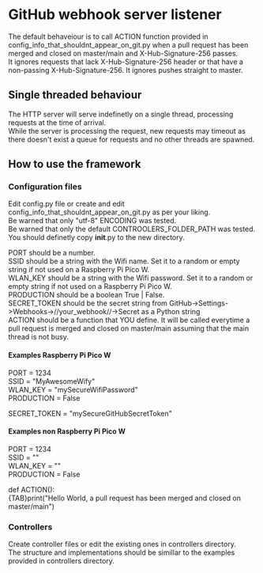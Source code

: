 # GitHub webhook server listener

The default behaveiour is to call ACTION function provided in config_info_that_shouldnt_appear_on_git.py when a pull request has been merged and closed on master/main and X-Hub-Signature-256 passes.  
It ignores requests that lack X-Hub-Signature-256 header or that have a non-passing X-Hub-Signature-256.
It ignores pushes straight to master.

## Single threaded behaviour

The HTTP server will serve indefinetly on a single thread, processing requests at the time of arrival.  
While the server is processing the request, new requests may timeout as there doesn't exist a queue for requests
and no other threads are spawned.

## How to use the framework

### Configuration files

Edit config.py file or create and edit config_info_that_shouldnt_appear_on_git.py as per your liking.  
Be warned that only "utf-8" ENCODING was tested.  
Be warned that only the default CONTROOLERS_FOLDER_PATH was tested. You should definetly copy **init**.py to the new directory.

PORT should be a number.  
SSID should be a string with the Wifi name. Set it to a random or empty string if not used on a Raspberry Pi Pico W.  
WLAN_KEY should be a string with the Wifi password. Set it to a random or empty string if not used on a Raspberry Pi Pico W.  
PRODUCTION should be a boolean True | False.  
SECRET_TOKEN should be the secret string from GitHub->Settings->Webhooks->//your_webhook//->Secret as a Python string  
ACTION should be a function that YOU define. It will be called everytime a pull request is merged and closed on master/main assuming that the main thread is not busy.

#### Examples Raspberry Pi Pico W

PORT = 1234  
SSID = "MyAwesomeWify"  
WLAN_KEY = "mySecureWifiPassword"  
PRODUCTION = False

SECRET_TOKEN = "mySecureGitHubSecretToken"

#### Examples non Raspberry Pi Pico W

PORT = 1234  
SSID = ""  
WLAN_KEY = ""  
PRODUCTION = False

def ACTION():  
{TAB}print("Hello World, a pull request has been merged and closed on master/main")

### Controllers

Create controller files or edit the existing ones in controllers directory.  
The structure and implementations should be simillar to the examples provided in controllers directory.
